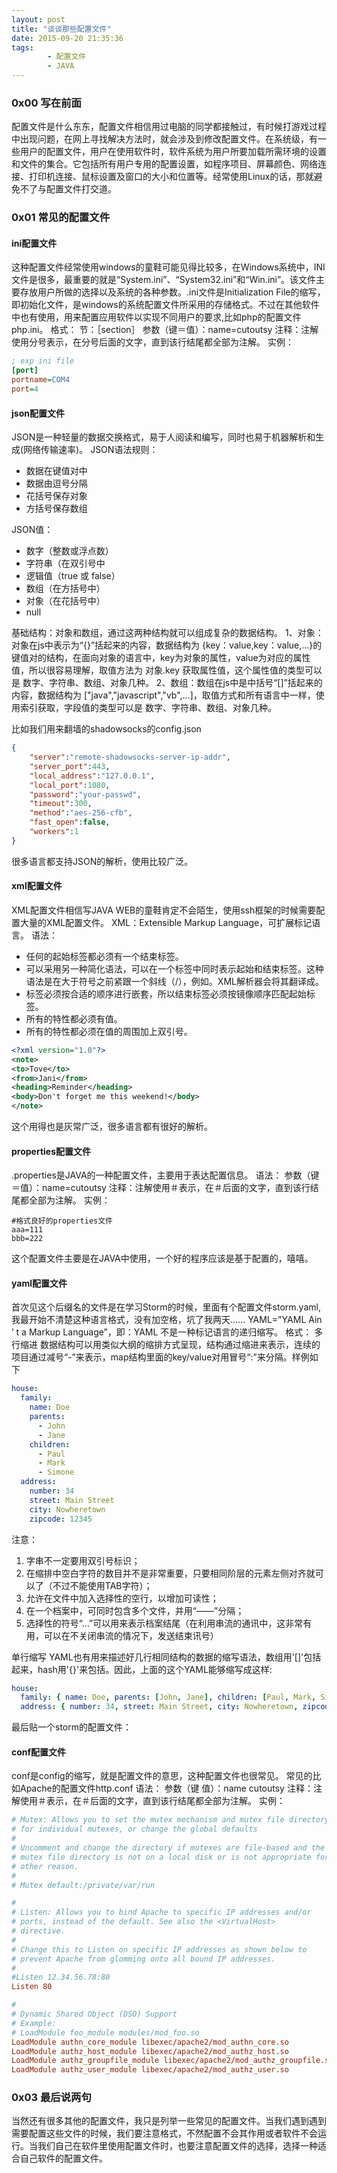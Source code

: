 ```yaml
---
layout: post
title: "谈谈那些配置文件"
date: 2015-09-20 21:35:36
tags: 
		- 配置文件
		- JAVA
---
```

### 0x00 写在前面
配置文件是什么东东，配置文件相信用过电脑的同学都接触过，有时候打游戏过程中出现问题，在网上寻找解决方法时，就会涉及到修改配置文件。在系统级，有一些用户的配置文件，用户在使用软件时，软件系统为用户所要加载所需环境的设置和文件的集合。它包括所有用户专用的配置设置，如程序项目、屏幕颜色、网络连接、打印机连接、鼠标设置及窗口的大小和位置等。经常使用Linux的话，那就避免不了与配置文件打交道。
<!-- more -->
### 0x01 常见的配置文件
#### **ini配置文件**
这种配置文件经常使用windows的童鞋可能见得比较多，在Windows系统中，INI文件是很多，最重要的就是“System.ini”、“System32.ini”和“Win.ini”。该文件主要存放用户所做的选择以及系统的各种参数。.ini文件是Initialization File的缩写，即初始化文件，是windows的系统配置文件所采用的存储格式。不过在其他软件中也有使用，用来配置应用软件以实现不同用户的要求,比如php的配置文件php.ini。
格式：
节：［section］
参数（键＝值）：name=cutoutsy
注释：注解使用分号表示，在分号后面的文字，直到该行结尾都全部为注解。
实例：
```ini
; exp ini file
[port]
portname=COM4
port=4
```
#### **json配置文件**
JSON是一种轻量的数据交换格式，易于人阅读和编写，同时也易于机器解析和生成(网络传输速率)。
JSON语法规则：

- 数据在键值对中
- 数据由逗号分隔
- 花括号保存对象
- 方括号保存数组

JSON值：

 - 数字（整数或浮点数）
 - 字符串（在双引号中
 - 逻辑值（true 或 false）
 - 数组（在方括号中）
 - 对象（在花括号中）
 - null

基础结构：对象和数组，通过这两种结构就可以组成复杂的数据结构。
1、对象：对象在js中表示为“{}”括起来的内容，数据结构为 {key：value,key：value,...}的键值对的结构，在面向对象的语言中，key为对象的属性，value为对应的属性值，所以很容易理解，取值方法为 对象.key 获取属性值，这个属性值的类型可以是 数字、字符串、数组、对象几种。
2、数组：数组在js中是中括号“[]”括起来的内容，数据结构为 ["java","javascript","vb",...]，取值方式和所有语言中一样，使用索引获取，字段值的类型可以是 数字、字符串、数组、对象几种。

比如我们用来翻墙的shadowsocks的config.json
```JSON
{
	"server":"remote-shadowsocks-server-ip-addr",
	"server_port":443,
	"local_address":"127.0.0.1",
	"local_port":1080,
	"password":"your-passwd",
	"timeout":300,
	"method":"aes-256-cfb",
	"fast_open":false,
	"workers":1
}
```
很多语言都支持JSON的解析，使用比较广泛。
#### **xml配置文件**
XML配置文件相信写JAVA WEB的童鞋肯定不会陌生，使用ssh框架的时候需要配置大量的XML配置文件。
XML：Extensible Markup Language，可扩展标记语言。
语法：

- 任何的起始标签都必须有一个结束标签。
- 可以采用另一种简化语法，可以在一个标签中同时表示起始和结束标签。这种语法是在大于符号之前紧跟一个斜线（/），例如<name/>。XML解析器会将其翻译成<name></name>。
- 标签必须按合适的顺序进行嵌套，所以结束标签必须按镜像顺序匹配起始标签。
- 所有的特性都必须有值。
- 所有的特性都必须在值的周围加上双引号。

```XML
<?xml version="1.0"?>
<note>
<to>Tove</to>
<from>Jani</from>
<heading>Reminder</heading>
<body>Don't forget me this weekend!</body>
</note>
```
这个用得也是灰常广泛，很多语言都有很好的解析。
#### **properties配置文件**
.properties是JAVA的一种配置文件，主要用于表达配置信息。
语法：
参数（键＝值）：name=cutoutsy
注释：注解使用＃表示，在＃后面的文字，直到该行结尾都全部为注解。
实例：

```properties
#格式良好的properties文件 
aaa=111 
bbb=222
```
这个配置文件主要是在JAVA中使用，一个好的程序应该是基于配置的，嘻嘻。

#### **yaml配置文件**
首次见这个后缀名的文件是在学习Storm的时候，里面有个配置文件storm.yaml,我最开始不清楚这种语言格式，没有加空格，坑了我两天......
YAML="YAML Ain ’ t a Markup Language”，即：YAML 不是一种标记语言的递归缩写。
格式：
多行缩进
数据结构可以用类似大纲的缩排方式呈现，结构通过缩进来表示，连续的项目通过减号“-”来表示，map结构里面的key/value对用冒号“:”来分隔。样例如下
```YAML
house:
  family:
    name: Doe
    parents:
      - John
      - Jane
    children:
      - Paul
      - Mark
      - Simone
  address:
    number: 34
    street: Main Street
    city: Nowheretown
    zipcode: 12345
```
注意：
1. 字串不一定要用双引号标识；
2. 在缩排中空白字符的数目并不是非常重要，只要相同阶层的元素左侧对齐就可以了（不过不能使用TAB字符）；
3. 允许在文件中加入选择性的空行，以增加可读性；
4. 在一个档案中，可同时包含多个文件，并用“——”分隔；
5. 选择性的符号“...”可以用来表示档案结尾（在利用串流的通讯中，这非常有用，可以在不关闭串流的情况下，发送结束讯号）

单行缩写
YAML也有用来描述好几行相同结构的数据的缩写语法，数组用'[]'包括起来，hash用'{}'来包括。因此，上面的这个YAML能够缩写成这样:
```YAML
house:
  family: { name: Doe, parents: [John, Jane], children: [Paul, Mark, Simone] }
  address: { number: 34, street: Main Street, city: Nowheretown, zipcode: 12345 }
```
最后贴一个storm的配置文件：

#### **conf配置文件**
conf是config的缩写，就是配置文件的意思，这种配置文件也很常见。
常见的比如Apache的配置文件http.conf
语法：
参数（键 值）：name cutoutsy
注释：注解使用＃表示，在＃后面的文字，直到该行结尾都全部为注解。
实例：
```conf
# Mutex: Allows you to set the mutex mechanism and mutex file directory
# for individual mutexes, or change the global defaults
#
# Uncomment and change the directory if mutexes are file-based and the default
# mutex file directory is not on a local disk or is not appropriate for some
# other reason.
#
# Mutex default:/private/var/run

#
# Listen: Allows you to bind Apache to specific IP addresses and/or
# ports, instead of the default. See also the <VirtualHost>
# directive.
#
# Change this to Listen on specific IP addresses as shown below to
# prevent Apache from glomming onto all bound IP addresses.
#
#Listen 12.34.56.78:80
Listen 80

#
# Dynamic Shared Object (DSO) Support
# Example:
# LoadModule foo_module modules/mod_foo.so
LoadModule authn_core_module libexec/apache2/mod_authn_core.so
LoadModule authz_host_module libexec/apache2/mod_authz_host.so
LoadModule authz_groupfile_module libexec/apache2/mod_authz_groupfile.so
LoadModule authz_user_module libexec/apache2/mod_authz_user.so
```
### 0x03 最后说两句
当然还有很多其他的配置文件，我只是列举一些常见的配置文件。当我们遇到遇到需要配置这些文件的时候，我们要注意格式，不然配置不会其作用或者软件不会运行。当我们自己在软件里使用配置文件时，也要注意配置文件的选择，选择一种适合自己软件的配置文件。


